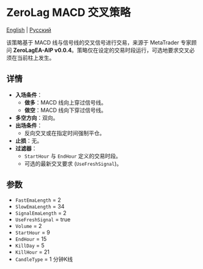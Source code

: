 # ZeroLag MACD 交叉策略
[English](README.md) | [Русский](README_ru.md)

该策略基于 MACD 线与信号线的交叉信号进行交易，来源于 MetaTrader 专家顾问 **ZeroLagEA-AIP v0.0.4**。策略仅在设定的交易时段运行，可选地要求交叉必须在当前柱上发生。

## 详情

- **入场条件**：
  - **做多**：MACD 线向上穿过信号线。
  - **做空**：MACD 线向下穿过信号线。
- **多空方向**：双向。
- **出场条件**：
  - 反向交叉或在指定时间强制平仓。
- **止损**：无。
- **过滤器**：
  - `StartHour` 与 `EndHour` 定义的交易时段。
  - 可选的最新交叉要求 (`UseFreshSignal`)。

## 参数

- `FastEmaLength` = 2
- `SlowEmaLength` = 34
- `SignalEmaLength` = 2
- `UseFreshSignal` = true
- `Volume` = 2
- `StartHour` = 9
- `EndHour` = 15
- `KillDay` = 5
- `KillHour` = 21
- `CandleType` = 1 分钟K线
